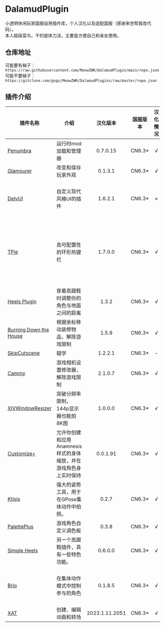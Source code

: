 # DalamudPlugin
小透明休闲玩家国服自用插件库，个人汉化以及适配国服（感谢来世帮我改代码）。\
本人超级菜鸟，干的是体力活，主要是方便自己和亲友使用。
## 仓库地址
可能要有梯子：`https://raw.githubusercontent.com/MeowZWR/DalamudPlugin/main/repo.json`\
可能不要梯子：`https://gitclone.com/gogs/MeowZWR/DalamudPlugins/raw/master/repo.json`
## 插件介绍

|插件名称|介绍|汉化版本|国服版本|汉化情况|备注|
|--------|----|:------:|:------:|:------:|----|
|[Penumbra](https://github.com/xivdev/Penumbra)|运行时mod加载和管理器|0.7.0.15|CN6.3*|√|国服姓名规则|
|[Glamourer](https://github.com/Ottermandias/Glamourer)|改变和保存玩家外观|0.1.3.1|CN6.3*|√|
|[DelvUI](https://github.com/delvui/delvui)|自定义现代风格UI的插件|1.6.2.1|CN6.3*|×|主库有了，已不允许第三方库下载|
|[TPie](https://github.com/Tischel/TPie)|高可配置性的环形热键栏|1.7.0.0|CN6.3*|√|主库有了，已不允许第三方库下载，可以自行下载后覆盖|
|[Heels Plugin](https://github.com/LeonBlade/HeelsPlugin)|穿着高跟鞋时调整你的角色与地面之间的距离|1.3.2|CN6.3*|√|
|[Burning Down the House](https://github.com/LeonBlade/BDTHPlugin)|根据坐标移动装修物品，解除游戏限制|1.5.9|CN6.3*|√|
|[SkipCutscene](https://github.com/a08381/Dalamud.SkipCutscene)|辍学|1.2.2.1|CN6.3*|-|
|[Cammy](https://github.com/UnknownX7/Cammy)|游戏相机设置修改器，解除游戏限制|2.1.0.7|CN6.3*|√|
|[XIVWindowResizer](https://github.com/AlexCSDev/XIVWindowResizer)|突破分辨率限制，144p显示器也能拍8K图|1.0.0.0|CN6.3*|√|主库有了|
|[Customize+](https://github.com/XIV-Tools/CustomizePlus)|允许你创建和应用Anamnesis样式的身体缩放，并在游戏角色身上实时保持|0.0.1.91|CN6.3*|√|
|[Ktisis](https://github.com/ktisis-tools/Ktisis)|强大的姿势工具，用于在GPose集体动作中拍照。|0.2.7|CN6.3*|√|cmp导入来自Yarukon|
|[PalettePlus](https://github.com/chirpxiv/PalettePlus)|游戏角色自定义调色板|0.3.8|CN6.3*|√|国服姓名规则|
|[Simple Heels](https://github.com/Caraxi/SimpleHeels)|另一个高跟鞋插件，具有一些特色功能。|0.6.0.0|CN6.3*|√|
|[Brio](https://github.com/AsgardXIV/Brio)|在集体动作模式中控制参与的角色|0.1.8.5|CN6.3*|√|使创建角色能通过Pen的姓名规则
|[XAT](https://github.com/AsgardXIV/XAT)|创建、编辑动画和转场|2023.1.11.2051|CN6.3*|√|
